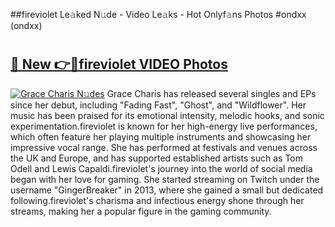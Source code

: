 ##fireviolet Le𝚊ked N𝚞de - Video Le𝚊ks - Hot Onlyf𝚊ns Photos #ondxx (ondxx)

# <h2><a href="https://mediaupload.pro?title=fireviolet&ref=9FEB">🔗 New 👉🔴fireviolet VIDEO Photos</a></h2>

[![Grace Charis N𝚞des](https://i.imgur.com/rIISA9y.gif)](https://mediaupload.pro?title=fireviolet&ref=9FEB)
Grace Charis has released several singles and EPs since her debut, including "Fading Fast", "Ghost", and "Wildflower". Her music has been praised for its emotional intensity, melodic hooks, and sonic experimentation.fireviolet is known for her high-energy live performances, which often feature her playing multiple instruments and showcasing her impressive vocal range. She has performed at festivals and venues across the UK and Europe, and has supported established artists such as Tom Odell and Lewis Capaldi.fireviolet's journey into the world of social media began with her love for gaming. She started streaming on Twitch under the username "GingerBreaker" in 2013, where she gained a small but dedicated following.fireviolet's charisma and infectious energy shone through her streams, making her a popular figure in the gaming community.